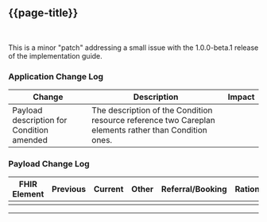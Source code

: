 
<div class="bars-blg-expander">
<div class="bars-blg-expander-entry" id="v1.0.0-beta.2">

## {{page-title}}
<br>

<div class="bars-blg-expander">
<div class="bars-blg-expander-entry" id="v1.0.0-beta.2">

This is a minor "patch" addressing a small issue with the 1.0.0-beta.1 release of the implementation guide.
<br>

### Application Change Log


| Change                                    | Description        | Impact                                                                  | 
|-------------------------------------------|--------------------|-------------------------------------------------------------------------|
| Payload description for Condition amended                  | The description of the Condition resource reference two Careplan elements rather than Condition ones.   |                                                                         |Correction. No change for suppliers.
    
### Payload Change Log


| FHIR Element                                         | Previous | Current    | Other   | Referral/Booking | Rationale                                                                                       |  Impact  |
|------------------------------------------------------|----------|------------|---------|------------------|-------------------------------------------------------------------------------------------------|----------|
| | || |                                ||

</div>
</div>
<hr>
<br>
